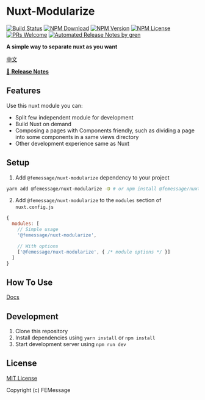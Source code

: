 # Nuxt-Modularize

[![Build Status](https://badgen.net/travis/FEMessage/nuxt-micro-frontend/master)](https://travis-ci.com/FEMessage/nuxt-micro-frontend)
[![NPM Download](https://badgen.net/npm/dm/@femessage/nuxt-micro-frontend)](https://www.npmjs.com/package/@femessage/nuxt-micro-frontend)
[![NPM Version](https://badgen.net/npm/v/@femessage/nuxt-micro-frontend)](https://www.npmjs.com/package/@femessage/nuxt-micro-frontend)
[![NPM License](https://badgen.net/npm/license/@femessage/nuxt-micro-frontend)](https://github.com/FEMessage/nuxt-micro-frontend/blob/master/LICENSE)
[![PRs Welcome](https://img.shields.io/badge/PRs-welcome-brightgreen.svg)](https://github.com/FEMessage/nuxt-micro-frontend/pulls)
[![Automated Release Notes by gren](https://img.shields.io/badge/%F0%9F%A4%96-release%20notes-00B2EE.svg)](https://github-tools.github.io/github-release-notes/)

**A simple way to separate nuxt as you want**

[中文](./README-zh.md)

[📖 **Release Notes**](./CHANGELOG.md)

## Features
Use this nuxt module you can:

- Split few independent module for development
- Build Nuxt on demand
- Composing a pages with Components friendly, such as dividing a page into some components in a same views directory
- Other development experience same as Nuxt

## Setup

1. Add `@femessage/nuxt-modularize` dependency to your project

```bash
yarn add @femessage/nuxt-modularize -D # or npm install @femessage/nuxt-modularize -D
```

2. Add `@femessage/nuxt-modularize` to the `modules` section of `nuxt.config.js`

```js
{
  modules: [
    // Simple usage
    '@femessage/nuxt-modularize',

    // With options
    ['@femessage/nuxt-modularize', { /* module options */ }]
  ]
}
```

## How To Use

[Docs](./docs/how-to-use.md)

## Development

1. Clone this repository
2. Install dependencies using `yarn install` or `npm install`
3. Start development server using `npm run dev`

## License

[MIT License](./LICENSE)

Copyright (c) FEMessage

